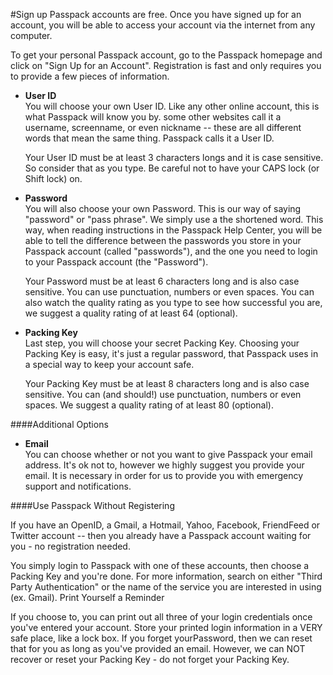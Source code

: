 #Sign up
Passpack accounts are free. Once you have signed up for an account, you will be able to access your account via the internet from any computer.

To get your personal Passpack account, go to the Passpack homepage and click on "Sign Up for an Account". Registration is fast and only requires you to provide a few pieces of information.

* **User ID**<br>You will choose your own User ID. Like any other online account, this is what Passpack will know you by. some other websites call it a username, screenname, or even nickname -- these are all different words that mean the same thing. Passpack calls it a User ID.

  Your User ID must be at least 3 characters longs and it is case sensitive. So consider that as you type. Be careful not to have your CAPS lock (or Shift lock) on.

* **Password**<br>You will also choose your own Password. This is our way of saying "password" or "pass phrase". We simply use a the shortened word. This way, when reading instructions in the Passpack Help Center, you will be able to tell the difference between the passwords you store in your Passpack account (called "passwords"), and the one you need to login to your Passpack account (the "Password").

  Your Password must be at least 6 characters long and is also case sensitive. You can use punctuation, numbers or even spaces. You can also watch the quality rating as you type to see how successful you are, we suggest a quality rating of at least 64 (optional).
* **Packing Key**<br>
  Last step, you will choose your secret Packing Key. Choosing your Packing Key is easy, it's just a regular password, that Passpack uses in a special way to keep your account safe.

  Your Packing Key must be at least 8 characters long and is also case sensitive. You can (and should!) use punctuation, numbers or even spaces. We suggest a quality rating of at least 80 (optional).


####Additional Options

* **Email**<br>You can choose whether or not you want to give Passpack your email address. 
  It's ok not to, however we highly suggest you provide your email. It is necessary in order for us to provide you with emergency support and notifications.


####Use Passpack Without Registering

If you have an OpenID, a Gmail, a Hotmail, Yahoo, Facebook, FriendFeed or Twitter account -- then you already have a Passpack account waiting for you - no registration needed.

You simply login to Passpack with one of these accounts, then choose a Packing Key and you're done. For more information, search on either "Third Party Authentication" or the name of the service you are interested in using (ex. Gmail).
Print Yourself a Reminder

If you choose to, you can print out all three of your login credentials once you've entered your account. Store your printed login information in a VERY safe place, like a lock box. If you forget yourPassword, then we can reset that for you as long as you've provided an email. However, we can NOT recover or reset your Packing Key - do not forget your Packing Key.

